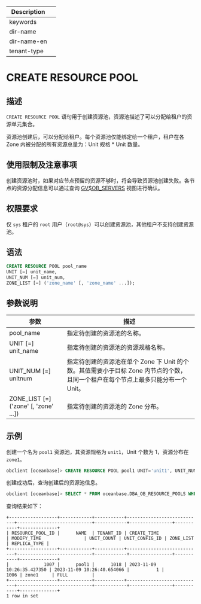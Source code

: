 | Description   |                 |
|---------------|-----------------|
| keywords      |                 |
| dir-name      |                 |
| dir-name-en   |                 |
| tenant-type   |                 |

# CREATE RESOURCE POOL

## 描述

`CREATE RESOURCE POOL` 语句用于创建资源池，资源池描述了可以分配给租户的资源单元集合。

资源池创建后，可以分配给租户。每个资源池仅能绑定给一个租户，租户在各 Zone 内被分配的所有资源总量为：Unit 规格 \* Unit 数量。

## 使用限制及注意事项

创建资源池时，如果对应节点预留的资源不够时，将会导致资源池创建失败。各节点的资源分配信息可以通过查询 [GV$OB_SERVERS](../../../700.system-views/300.system-view-of-sys-tenant/300.performance-view-of-sys-tenant/2700.gv-ob_servers-of-sys-tenant.md) 视图进行确认。

## 权限要求

仅 `sys` 租户的 `root` 用户（`root@sys`）可以创建资源池，其他租户不支持创建资源池。

## 语法

```sql
CREATE RESOURCE POOL pool_name
UNIT [=] unit_name,
UNIT_NUM [=] unit_num,
ZONE_LIST [=] ('zone_name' [, 'zone_name' ...]);
```

## 参数说明

|                  **参数**                   |                          **描述**                         |
|-------------------------------------------|---------------------------------------------------------------|
| pool_name                                  | 指定待创建的资源池的名称。   |
| UNIT \[=\] unit_name                       | 指定待创建的资源池的资源规格名称。   |
| UNIT_NUM \[=\] unitnum                     | 指定待创建的资源池在单个 Zone 下 Unit 的个数。其值需要小于目标 Zone 内节点的个数，且同一个租户在每个节点上最多只能分布一个 Unit。 |
| ZONE_LIST \[=\] ('zone' \[, 'zone' ...\])  | 指定待创建的资源池的 Zone 分布。                                    |

## 示例

创建一个名为 `pool1` 资源池，其资源规格为 `unit1`，Unit 个数为 1，资源分布在 `zone1`。

```sql
obclient [oceanbase]> CREATE RESOURCE POOL pool1 UNIT='unit1', UNIT_NUM=1, ZONE_LIST=('zone1');
```

创建成功后，查询创建后的资源池信息。

```sql
obclient [oceanbase]> SELECT * FROM oceanbase.DBA_OB_RESOURCE_POOLS WHERE NAME='pool1';
```

查询结果如下：

```shell
+------------------+------------+-----------+----------------------------+----------------------------+------------+----------------+-----------+--------------+
| RESOURCE_POOL_ID |      NAME  | TENANT_ID | CREATE_TIME                | MODIFY_TIME                | UNIT_COUNT | UNIT_CONFIG_ID | ZONE_LIST | REPLICA_TYPE |
+------------------+------------+-----------+----------------------------+----------------------------+------------+----------------+-----------+--------------+
|             1007 |      pool1 |      1018 | 2023-11-09 10:26:35.427350 | 2023-11-09 10:26:40.654066 |          1 |           1006 | zone1     | FULL         |
+------------------+------------+-----------+----------------------------+----------------------------+------------+----------------+-----------+--------------+
1 row in set
```
